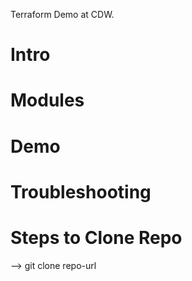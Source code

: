 Terraform Demo at CDW.
# Intro 
# Modules 
# Demo
# Troubleshooting
# Steps to Clone Repo 
--> git clone repo-url